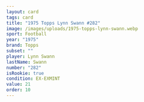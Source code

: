 ```yaml
---
layout: card
tags: card
title: "1975 Topps Lynn Swann #282"
image: /images/uploads/1975-topps-lynn-swann.webp
sport: Football
year: "1975"
brand: Topps
subset: ""
player: Lynn Swann
lastName: Swann
number: "282"
isRookie: true
condition: EX-EXMINT
value: 21
order: 10
---
```


